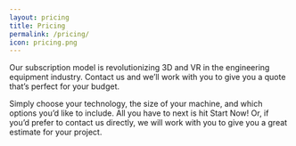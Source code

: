 ```yaml
---
layout: pricing
title: Pricing
permalink: /pricing/
icon: pricing.png
---
```

 
Our subscription model is revolutionizing 3D and VR in the engineering equipment industry. Contact us and we’ll work with you to give you a quote that’s perfect for your budget. 

Simply choose your technology, the size of your machine, and which options you’d like to include. All you have to next is hit Start Now! Or, if you’d prefer to contact us directly, we will work with you to give you a great estimate for your project. 

 
